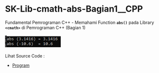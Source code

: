 # SK-Lib-cmath-abs-Bagian1__CPP
Fundamental Pemrograman C++ - Memahami Function <code><b>abs()</b></code> pada Library <code><b>&lt;cmath></b></code> di Pemrograman C++ (Bagian 1)<br><br>
<img src="https://github.com/RizkyKhapidsyah/SK-Lib-cmath-abs-Bagian1__CPP/blob/master/SK-Lib-cmath-abs-Bagian1__CPP/result/001.PNG"><br><br>
Lihat Source Code : <br>
- <a href="https://github.com/RizkyKhapidsyah/SK-Lib-cmath-abs-Bagian1__CPP/blob/master/SK-Lib-cmath-abs-Bagian1__CPP/Source.cpp">Program</a>
